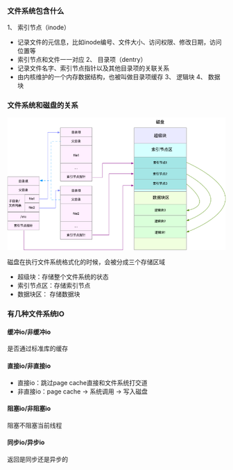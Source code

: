 

### 文件系统包含什么

1、 索引节点（inode）
- 记录文件的元信息，比如inode编号、文件大小、访问权限、修改日期，访问位置等
- 索引节点和文件一一对应
2、 目录项（dentry）
- 记录文件名字、索引节点指针以及其他目录项的关联关系
- 由内核维护的一个内存数据结构，也被叫做目录项缓存
3、 逻辑块
4、 数据块

### 文件系统和磁盘的关系

![](./fs_disk.png)


磁盘在执行文件系统格式化的时候，会被分成三个存储区域
- 超级块：存储整个文件系统的状态
- 索引节点区：存储索引节点
- 数据块区： 存储数据块


### 有几种文件系统IO

#### 缓冲io/非缓冲io

是否通过标准库的缓存

#### 直接io/非直接io

- 直接io：跳过page cache直接和文件系统打交道
- 非直接io：page cache -> 系统调用 -> 写入磁盘


#### 阻塞io/非阻塞io

阻塞不阻塞当前线程

#### 同步io/异步io

返回是同步还是异步的


